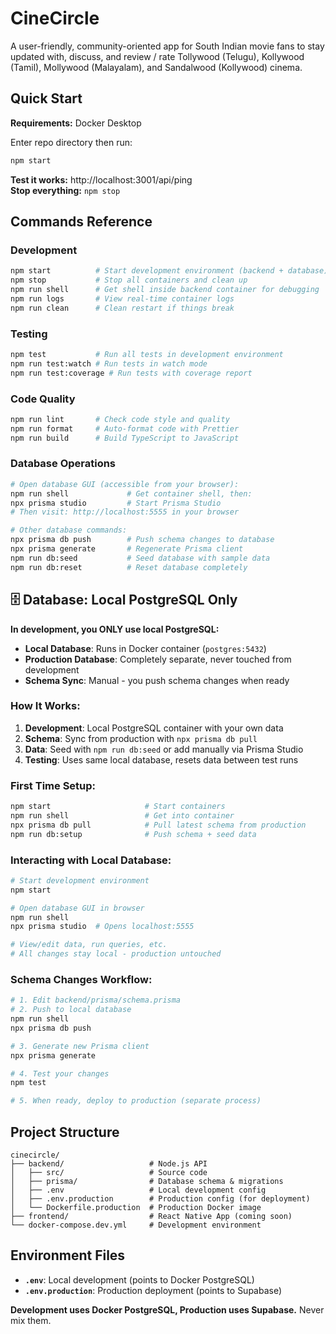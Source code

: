 # CineCircle

A user-friendly, community-oriented app for South Indian movie fans to stay updated with, discuss, and review / rate Tollywood (Telugu), Kollywood (Tamil), Mollywood (Malayalam), and Sandalwood (Kollywood) cinema.

## Quick Start

**Requirements:** Docker Desktop

Enter repo directory then run:

```bash
npm start
```

**Test it works:** http://localhost:3001/api/ping  
**Stop everything:** `npm stop`

## Commands Reference

### **Development**

```bash
npm start          # Start development environment (backend + database)
npm stop           # Stop all containers and clean up
npm run shell      # Get shell inside backend container for debugging
npm run logs       # View real-time container logs
npm run clean      # Clean restart if things break
```

### **Testing**

```bash
npm test           # Run all tests in development environment
npm run test:watch # Run tests in watch mode
npm run test:coverage # Run tests with coverage report
```

### **Code Quality**

```bash
npm run lint       # Check code style and quality
npm run format     # Auto-format code with Prettier
npm run build      # Build TypeScript to JavaScript
```

### **Database Operations**

```bash
# Open database GUI (accessible from your browser):
npm run shell             # Get container shell, then:
npx prisma studio         # Start Prisma Studio
# Then visit: http://localhost:5555 in your browser

# Other database commands:
npx prisma db push        # Push schema changes to database
npx prisma generate       # Regenerate Prisma client
npm run db:seed           # Seed database with sample data
npm run db:reset          # Reset database completely
```

## 🗄️ Database: Local PostgreSQL Only

**In development, you ONLY use local PostgreSQL:**

- **Local Database**: Runs in Docker container (`postgres:5432`)
- **Production Database**: Completely separate, never touched from development
- **Schema Sync**: Manual - you push schema changes when ready

### **How It Works:**

1. **Development**: Local PostgreSQL container with your own data
2. **Schema**: Sync from production with `npx prisma db pull`
3. **Data**: Seed with `npm run db:seed` or add manually via Prisma Studio
4. **Testing**: Uses same local database, resets data between test runs

### **First Time Setup:**

```bash
npm start                     # Start containers
npm run shell                 # Get into container
npx prisma db pull            # Pull latest schema from production
npm run db:setup              # Push schema + seed data
```

### **Interacting with Local Database:**

```bash
# Start development environment
npm start

# Open database GUI in browser
npm run shell
npx prisma studio  # Opens localhost:5555

# View/edit data, run queries, etc.
# All changes stay local - production untouched
```

### **Schema Changes Workflow:**

```bash
# 1. Edit backend/prisma/schema.prisma
# 2. Push to local database
npm run shell
npx prisma db push

# 3. Generate new Prisma client
npx prisma generate

# 4. Test your changes
npm test

# 5. When ready, deploy to production (separate process)
```

## Project Structure

```
cinecircle/
├── backend/                   # Node.js API
│   ├── src/                   # Source code
│   ├── prisma/                # Database schema & migrations
│   ├── .env                   # Local development config
│   ├── .env.production        # Production config (for deployment)
│   └── Dockerfile.production  # Production Docker image
├── frontend/                  # React Native App (coming soon)
└── docker-compose.dev.yml     # Development environment
```

## Environment Files

- **`.env`**: Local development (points to Docker PostgreSQL)
- **`.env.production`**: Production deployment (points to Supabase)

**Development uses Docker PostgreSQL, Production uses Supabase.** Never mix them.

